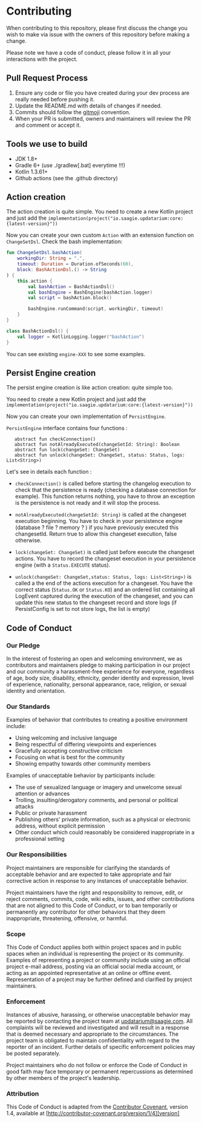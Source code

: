 # Contributing

When contributing to this repository, please first discuss the change you wish to make via issue with the owners of this repository before making a change. 

Please note we have a code of conduct, please follow it in all your interactions with the project.

## Pull Request Process

1. Ensure any code or file you have created during your dev process are really needed before pushing it.
2. Update the README.md with details of changes if needed.
3. Commits should follow the [gitmoji][gitmoji] convention.
4. When your PR is submitted, owners and maintainers will review the PR and comment or accept it.

## Tools we use to build
- JDK 1.8+
- Gradle 6+ (use ./gradlew[.bat] everytime !!!)
- Kotlin 1.3.61+
- Github actions (see the .github directory)

## Action creation

The action creation is quite simple.
You need to create a new Kotlin project and just add the 
`implementation(project("io.saagie.updatarium:core:{latest-version}"))`

Now you can create your own custom `Action` with an extension function on `ChangeSetDsl`.
Check the bash implementation:

```kotlin
fun ChangeSetDsl.bashAction(
    workingDir: String = ".",
    timeout: Duration = Duration.ofSeconds(60),
    block: BashActionDsl.() -> String
) {
    this.action {
        val bashAction = BashActionDsl()
        val bashEngine = BashEngine(bashAction.logger)
        val script = bashAction.block()

        bashEngine.runCommand(script, workingDir, timeout)
    }
}

class BashActionDsl() {
    val logger = KotlinLogging.logger("bashAction")
}
```
 
You can see existing `engine-XXX` to see some examples. 

## Persist Engine creation

The persist engine creation is like action creation: quite simple too.  

You need to create a new Kotlin project and just add the 
`implementation(project("io.saagie.updatarium:core:{latest-version}"))`

Now you can create your own implementation of `PersistEngine`.  


`PersistEngine` interface contains four functions : 

```$kotlin
   abstract fun checkConnection()
   abstract fun notAlreadyExecuted(changeSetId: String): Boolean
   abstract fun lock(changeSet: ChangeSet)
   abstract fun unlock(changeSet: ChangeSet, status: Status, logs: List<String>)
```

Let's see in details each function : 

- `checkConnection()` is called before starting the changelog execution to check that the persistence is ready (checking a database connection for example). This function returns nothing, you have to throw an exception is the persistence is not ready and it will stop the process.

- `notAlreadyExecuted(changeSetId: String)` is called at the changeset execution beginning. You have to check in your persistence engine (database ? file ? memory ? ) if you have previously executed this changesetId. Return true to allow this changeset execution, false otherwise.

- `lock(changeSet: ChangeSet)` is called just before execute the changeset actions. You have to record the changeset execution in your persistence engine (with a `Status.EXECUTE` status).

- `unlock(changeSet: ChangeSet,status: Status, logs: List<String>)` is called a the end of the actions execution for a changeset. You have the correct status (`Status.OK` or `Status.KO`) and an ordered list containing all LogEvent captured during the execution of the changeset, and you can update this new status to the changeset record and store logs (if PersistConfig is set to not store logs, the list is empty)

## Code of Conduct

### Our Pledge

In the interest of fostering an open and welcoming environment, we as
contributors and maintainers pledge to making participation in our project and
our community a harassment-free experience for everyone, regardless of age, body
size, disability, ethnicity, gender identity and expression, level of experience,
nationality, personal appearance, race, religion, or sexual identity and
orientation.

### Our Standards

Examples of behavior that contributes to creating a positive environment
include:

* Using welcoming and inclusive language
* Being respectful of differing viewpoints and experiences
* Gracefully accepting constructive criticism
* Focusing on what is best for the community
* Showing empathy towards other community members

Examples of unacceptable behavior by participants include:

* The use of sexualized language or imagery and unwelcome sexual attention or
advances
* Trolling, insulting/derogatory comments, and personal or political attacks
* Public or private harassment
* Publishing others' private information, such as a physical or electronic
  address, without explicit permission
* Other conduct which could reasonably be considered inappropriate in a
  professional setting

### Our Responsibilities

Project maintainers are responsible for clarifying the standards of acceptable
behavior and are expected to take appropriate and fair corrective action in
response to any instances of unacceptable behavior.

Project maintainers have the right and responsibility to remove, edit, or
reject comments, commits, code, wiki edits, issues, and other contributions
that are not aligned to this Code of Conduct, or to ban temporarily or
permanently any contributor for other behaviors that they deem inappropriate,
threatening, offensive, or harmful.

### Scope

This Code of Conduct applies both within project spaces and in public spaces
when an individual is representing the project or its community. Examples of
representing a project or community include using an official project e-mail
address, posting via an official social media account, or acting as an appointed
representative at an online or offline event. Representation of a project may be
further defined and clarified by project maintainers.

### Enforcement

Instances of abusive, harassing, or otherwise unacceptable behavior may be
reported by contacting the project team at updatarium@saagie.com. All
complaints will be reviewed and investigated and will result in a response that
is deemed necessary and appropriate to the circumstances. The project team is
obligated to maintain confidentiality with regard to the reporter of an incident.
Further details of specific enforcement policies may be posted separately.

Project maintainers who do not follow or enforce the Code of Conduct in good
faith may face temporary or permanent repercussions as determined by other
members of the project's leadership.

### Attribution

This Code of Conduct is adapted from the [Contributor Covenant][homepage], version 1.4,
available at [http://contributor-covenant.org/version/1/4][version]

[homepage]: http://contributor-covenant.org
[version]: http://contributor-covenant.org/version/1/4/
[gitmoji]: https://gitmoji.carloscuesta.me/